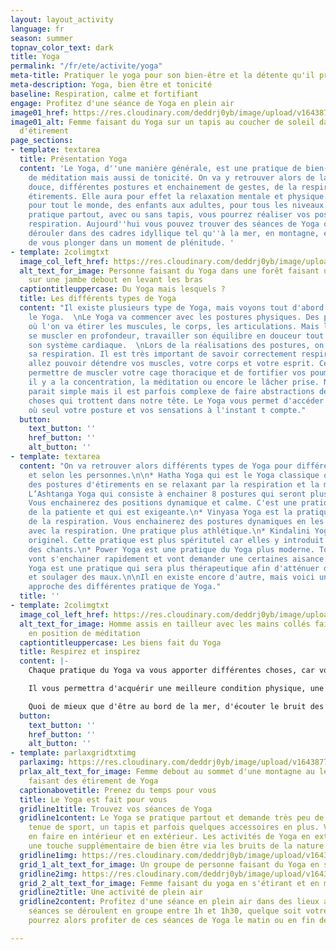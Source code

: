 ```yaml
---
layout: layout_activity
language: fr
season: summer
topnav_color_text: dark
title: Yoga
permalink: "/fr/ete/activite/yoga"
meta-title: Pratiquer le yoga pour son bien-être et la détente qu'il procure
meta-description: Yoga, bien être et tonicité
baseline: Respiration, calme et fortifiant
engage: Profitez d'une séance de Yoga en plein air
image01_href: https://res.cloudinary.com/deddrj0yb/image/upload/v1643877190/website/summer/kike-vega-F2qh3yjz6Jk-unsplash_isuas9.jpg
image01_alt: Femme faisant du Yoga sur un tapis au coucher de soleil dans une position
  d'étirement
page_sections:
- template: textarea
  title: Présentation Yoga
  content: 'Le Yoga, d''une manière générale, est une pratique de bien-être, de détente,
    de méditation mais aussi de tonicité. On va y retrouver alors de la gymnastique
    douce, différentes postures et enchainement de gestes, de la respiration, des
    étirements. Elle aura pour effet la relaxation mentale et physique. Elle est accessible
    pour tout le monde, des enfants aux adultes, pour tous les niveaux. Le Yoga se
    pratique partout, avec ou sans tapis, vous pourrez réaliser vos postures et votre
    respiration. Aujourd''hui vous pouvez trouver des séances de Yoga qui vont se
    dérouler dans des cadres idyllique tel qu''à la mer, en montagne, en forêt afin
    de vous plonger dans un moment de plénitude. '
- template: 2colimgtxt
  image_col_left_href: https://res.cloudinary.com/deddrj0yb/image/upload/v1643877189/website/summer/amauri-mejia-n5trbdfW7fM-unsplash_cdxg7l.jpg
  alt_text_for_image: Personne faisant du Yoga dans une forêt faisant un étirement
    sur une jambe debout en levant les bras
  captiontitleuppercase: Du Yoga mais lesquels ?
  title: Les différents types de Yoga
  content: "Il existe plusieurs type de Yoga, mais voyons tout d'abord en quoi consiste
    le Yoga.  \nLe Yoga va commencer avec les postures physiques. Des postures d'étirement
    où l'on va étirer les muscules, le corps, les articulations. Mais l'on va également
    se muscler en profondeur, travailler son équilibre en douceur tout en améliorant
    son système cardiaque.  \nLors de la réalisations des postures, on va alors travailler
    sa respiration. Il est très important de savoir correctement respirer, car vous
    allez pouvoir détendre vos muscles, votre corps et votre esprit. Cela va aussi
    permettre de muscler votre cage thoracique et de fortifier vos poumons.  \nEnsuite,
    il y a la concentration, la méditation ou encore le lâcher prise. Ne pas penser
    parait simple mais il est parfois complexe de faire abstractions de toutes les
    choses qui trottent dans notre tête. Le Yoga vous permet d'accéder à ce moment
    où seul votre posture et vos sensations à l'instant t compte."
  button:
    text_button: ''
    href_button: ''
    alt_button: ''
- template: textarea
  content: "On va retrouver alors différents types de Yoga pour différentes pratiques
    et selon les personnes.\n\n* Hatha Yoga qui est le Yoga classique où l'on va chercher
    des postures d'étirements en se relaxant par la respiration et la méditation.\n*
    L’Ashtanga Yoga qui consiste à enchainer 8 postures qui seront plus complexes.
    Vous enchainerez des positions dynamique et calme. C'est une pratique qui demande
    de la patiente et qui est exigeante.\n* Vinyasa Yoga est la pratique de la maitrise
    de la respiration. Vous enchainerez des postures dynamiques en les coordonnant
    avec la respiration. Une pratique plus athlétique.\n* Kindalini Yoga est le yoga
    originel. Cette pratique est plus spéritutel car elles y introduit des cérémonies,
    des chants.\n* Power Yoga est une pratique du Yoga plus moderne. Toutes les postures
    vont s'enchainer rapidement et vont demander une certaines aisance. \n* Iyengar
    Yoga est une pratique qui sera plus thérapeutique afin d'atténuer des douleurs
    et soulager des maux.\n\nIl en existe encore d'autre, mais voici une première
    approche des différentes pratique de Yoga."
  title: ''
- template: 2colimgtxt
  image_col_left_href: https://res.cloudinary.com/deddrj0yb/image/upload/v1643877189/website/summer/damir-spanic-JFl-QLawHX4-unsplash_io99av.jpg
  alt_text_for_image: Homme assis en tailleur avec les mains collés faisant du Yoga
    en position de méditation
  captiontitleuppercase: Les biens fait du Yoga
  title: Respirez et inspirez
  content: |-
    Chaque pratique du Yoga va vous apporter différentes choses, car vous effectuerez des postures différentes avec des intensités différentes. Mais le Yoga va vous permettre de vous assouplir, de venir étirer vos muscles et tout votre corps. Cela va vous permettre de vous relaxer en vous étirant, de prévenir des blessures et de sentir bien. Il va également vous permettre de tonifier votre corps et vos muscles, de vous muscler et de vous renforcer. Il va aussi réduire le stress et l'anxiété, vous permettre d'être dans une bulle en vous faisant du bien, en pensant à vous pendant un laps de temps. Il soulagera vos articulations, vos blessures et vos tensions. Il améliorera aussi votre endurance, votre résistance et votre équilibre.

    Il vous permettra d'acquérir une meilleure condition physique, une meilleure santé physique et mentale. La détente et la méditation vous fera lâcher prise afin de faire le plein d'énergie et de ressource.

    Quoi de mieux que d'être au bord de la mer, d'écouter le bruit des vagues ou être dans une plaine, entouré de sapin et de verdure et pratiquer le Yoga pour se relaxer.
  button:
    text_button: ''
    href_button: ''
    alt_button: ''
- template: parlaxgridtxtimg
  parlaximg: https://res.cloudinary.com/deddrj0yb/image/upload/v1643877189/website/summer/eneko-urunuela-I2YSmEUAgDY-unsplash_ycyjgg.jpg
  prlax_alt_text_for_image: Femme debout au sommet d'une montagne au lever de soleil
    faisant des étirement de Yoga
  captionabovetitle: Prenez du temps pour vous
  title: Le Yoga est fait pour vous
  gridline1title: Trouvez vos séances de Yoga
  gridline1content: Le Yoga se pratique partout et demande très peu de matériel. Une
    tenue de sport, un tapis et parfois quelques accessoires en plus. Vous pouvez
    en faire en intérieur et en extérieur. Les activités de Yoga en extérieur apporte
    une touche supplémentaire de bien être via les bruits de la nature.
  gridline1img: https://res.cloudinary.com/deddrj0yb/image/upload/v1643877189/website/summer/kaylee-garrett-GaprWyIw66o-unsplash_eoxnfm.jpg
  grid_1_alt_text_for_image: Un groupe de personne faisant du Yoga en s'étirant
  gridline2img: https://res.cloudinary.com/deddrj0yb/image/upload/v1643877190/website/summer/jared-rice-NTyBbu66_SI-unsplash_wwjrcx.jpg
  grid_2_alt_text_for_image: Femme faisant du yoga en s'étirant et en méditant
  gridline2title: Une activité de plein air
  gridline2content: Profitez d'une séance en plein air dans des lieux apaisants. Les
    séances se déroulent en groupe entre 1h et 1h30, quelque soit votre niveau. Vous
    pourrez alors profiter de ces séances de Yoga le matin ou en fin de journée.

---
```

